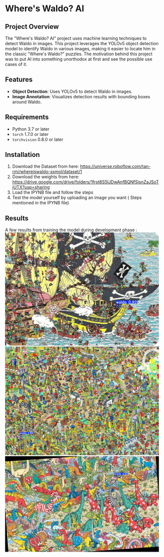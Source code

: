 # Where's Waldo? AI

## Project Overview

The "Where's Waldo? AI" project uses machine learning techniques to detect Waldo in images. This project leverages the YOLOv5 object detection model to identify Waldo in various images, making it easier to locate him in the classic "Where's Waldo?" puzzles. The motivation behind this project was to put AI into something unorthodox at first and see the possible use cases of it.

## Features

- **Object Detection**: Uses YOLOv5 to detect Waldo in images.
- **Image Annotation**: Visualizes detection results with bounding boxes around Waldo.

## Requirements

- Python 3.7 or later
- `torch` 1.7.0 or later
- `torchvision` 0.8.0 or later

## Installation

1. Download the Dataset from here: https://universe.roboflow.com/tan-rmi/whereiswaldo-ssmol/dataset/1
2. Download the weights from here: https://drive.google.com/drive/folders/1frst8S5lJDwAnfBQNfSjsnZaJSoTjUTX?usp=sharing
3. Load the IPYNB file and follow the steps
4. Test the model yourself by uploading an image you want ( Steps mentioned in the IPYNB file)

## Results
A few results from training the model during development phase :
![alt text](results/Flou29_jpg.rf.e5c3c4b5af51da0903743c708f99a696.jpg)
![alt text](results/Flou20_jpg.rf.3e300bd05edcd423e319e31b87a358bc.jpg)
![alt text](results/FlouRota4_jpg.rf.fa3f2395ebd7a2f643f403c7ea55b12f.jpg)


